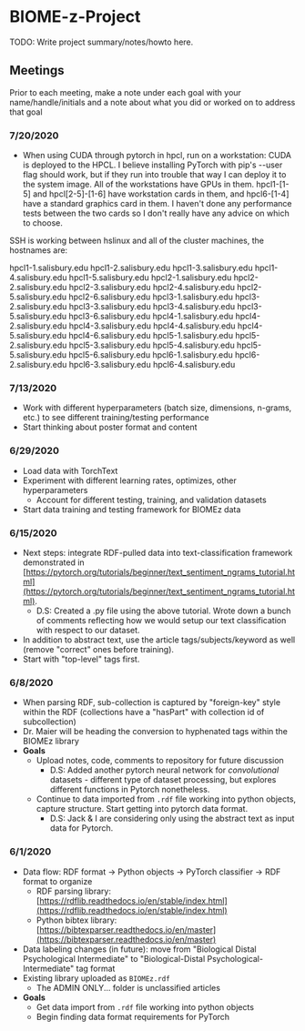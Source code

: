 # BIOME-z-Project

TODO: Write project summary/notes/howto here.

## Meetings 

Prior to each meeting, make a note under each goal with your name/handle/initials and a note about what you did or worked on to address that goal

### 7/20/2020
- When using CUDA through pytorch in hpcl, run on a workstation:
CUDA is deployed to the HPCL. I believe installing PyTorch with pip's --user flag should work, but if they run into trouble that way I can deploy it to the system image. All of the workstations have GPUs in them. hpcl1-[1-5] and hpcl[2-5]-[1-6] have workstation cards in them, and hpcl6-[1-4] have a standard graphics card in them. I haven't done any performance tests between the two cards so I don't really have any advice on which to choose.

SSH is working between hslinux and all of the cluster machines, the hostnames are:

hpcl1-1.salisbury.edu
hpcl1-2.salisbury.edu
hpcl1-3.salisbury.edu
hpcl1-4.salisbury.edu
hpcl1-5.salisbury.edu
hpcl2-1.salisbury.edu
hpcl2-2.salisbury.edu
hpcl2-3.salisbury.edu
hpcl2-4.salisbury.edu
hpcl2-5.salisbury.edu
hpcl2-6.salisbury.edu
hpcl3-1.salisbury.edu
hpcl3-2.salisbury.edu
hpcl3-3.salisbury.edu
hpcl3-4.salisbury.edu
hpcl3-5.salisbury.edu
hpcl3-6.salisbury.edu
hpcl4-1.salisbury.edu
hpcl4-2.salisbury.edu
hpcl4-3.salisbury.edu
hpcl4-4.salisbury.edu
hpcl4-5.salisbury.edu
hpcl4-6.salisbury.edu
hpcl5-1.salisbury.edu
hpcl5-2.salisbury.edu
hpcl5-3.salisbury.edu
hpcl5-4.salisbury.edu
hpcl5-5.salisbury.edu
hpcl5-6.salisbury.edu
hpcl6-1.salisbury.edu
hpcl6-2.salisbury.edu
hpcl6-3.salisbury.edu
hpcl6-4.salisbury.edu


### 7/13/2020
- Work with different hyperparameters (batch size, dimensions, n-grams, etc.) to see different training/testing performance
- Start thinking about poster format and content

### 6/29/2020
- Load data with TorchText
- Experiment with different learning rates, optimizes, other hyperparameters
  - Account for different testing, training, and validation datasets
- Start data training and testing framework for BIOMEz data

### 6/15/2020
- Next steps: integrate RDF-pulled data into text-classification framework demonstrated in [https://pytorch.org/tutorials/beginner/text_sentiment_ngrams_tutorial.html](https://pytorch.org/tutorials/beginner/text_sentiment_ngrams_tutorial.html).
  - D.S: Created a .py file using the above tutorial. Wrote down a bunch of comments reflecting how we would setup our text classification with respect to our dataset.
- In addition to abstract text, use the article tags/subjects/keyword as well (remove "correct" ones before training).
- Start with "top-level" tags first.

### 6/8/2020
- When parsing RDF, sub-collection is captured by "foreign-key" style within the RDF (collections have a "hasPart" with collection id of subcollection)
- Dr. Maier will be heading the conversion to hyphenated tags within the BIOMEz library
- **Goals**
  - Upload notes, code, comments to repository for future discussion
    - D.S: Added another pytorch neural network for *convolutional* datasets - different type of dataset processing, but explores different functions in Pytorch nonetheless.
  - Continue to data imported from `.rdf` file working into python objects, capture structure. Start getting into pytorch data format.
    - D.S: Jack & I are considering only using the abstract text as input data for Pytorch.

### 6/1/2020
- Data flow: RDF format -> Python objects -> PyTorch classifier -> RDF format to organize
  - RDF parsing library: [https://rdflib.readthedocs.io/en/stable/index.html](https://rdflib.readthedocs.io/en/stable/index.html)
  - Python bibtex library: [https://bibtexparser.readthedocs.io/en/master](https://bibtexparser.readthedocs.io/en/master)
- Data labeling changes (in future): move from "Biological Distal Psychological Intermediate" to "Biological-Distal Psychological-Intermediate" tag format
- Existing library uploaded as `BIOMEz.rdf`
  - The ADMIN ONLY... folder is unclassified articles
- **Goals**
  - Get data import from `.rdf` file working into python objects
  - Begin finding data format requirements for PyTorch
